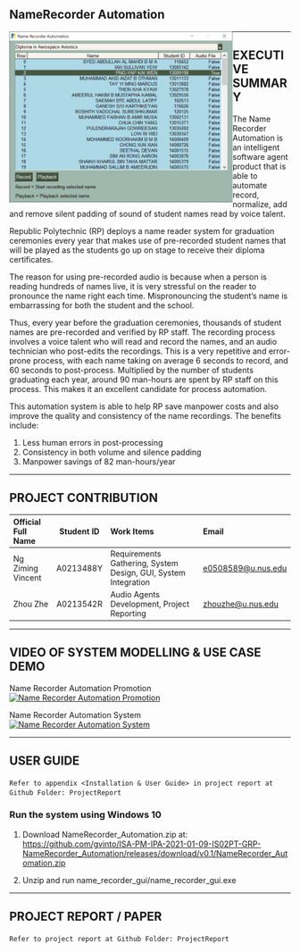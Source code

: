## NameRecorder Automation

<img src="ProjectReport/NameRecorder_Automation_Screenshot.PNG"
     style="float: left; margin-right: 0px; width: 400px;" />

---

## EXECUTIVE SUMMARY 
The Name Recorder Automation is an intelligent software agent product that is able to automate record, normalize, add and remove silent padding of sound of student names read by voice talent. 

Republic Polytechnic (RP) deploys a name reader system for graduation ceremonies every year that makes use of pre-recorded student names that will be played as the students go up on stage to receive their diploma certificates. 

The reason for using pre-recorded audio is because when a person is reading hundreds of names live, it is very stressful on the reader to pronounce the name right each time. Mispronouncing the student’s name is embarrassing for both the student and the school. 

Thus, every year before the graduation ceremonies, thousands of student names are pre-recorded and verified by RP staff.
The recording process involves a voice talent who will read and record the names, and an audio technician who post-edits the recordings. This is a very repetitive and error-prone process, with each name taking on average 6 seconds to record, and 60 seconds to post-process. Multiplied by the number of students graduating each year, around 90 man-hours are spent by RP staff on this process. This makes it an excellent candidate for process automation. 

This automation system is able to help RP save manpower costs and also improve the quality and consistency of the name recordings. The benefits include:
1.	Less human errors in post-processing 
2.	Consistency in both volume and silence padding
3.	Manpower savings of 82 man-hours/year


---

## PROJECT CONTRIBUTION

| Official Full Name  | Student ID  | Work Items  | Email  |
| :------------ |:---------------:| :-----| :-----|
| Ng Ziming Vincent | A0213488Y | Requirements Gathering, System Design, GUI, System Integration | e0508589@u.nus.edu |
| Zhou Zhe | A0213542R | Audio Agents Development, Project Reporting | zhouzhe@u.nus.edu |

---

## VIDEO OF SYSTEM MODELLING & USE CASE DEMO

Name Recorder Automation Promotion  
[![Name Recorder Automation Promotion](http://img.youtube.com/vi/o6wHdogX198/0.jpg)](https://youtu.be/o6wHdogX198 "Name Recorder Automation Promotion")

Name Recorder Automation System  
[![Name Recorder Automation System](http://img.youtube.com/vi/LmT24c6tURE/0.jpg)](https://youtu.be/LmT24c6tURE "Name Recorder Automation System")

---

## USER GUIDE

`Refer to appendix <Installation & User Guide> in project report at Github Folder: ProjectReport`

### Run the system using Windows 10

1. Download NameRecorder_Automation.zip at: https://github.com/gvinto/ISA-PM-IPA-2021-01-09-IS02PT-GRP-NameRecorder_Automation/releases/download/v0.1/NameRecorder_Automation.zip

2. Unzip and run name_recorder_gui/name_recorder_gui.exe

---
## PROJECT REPORT / PAPER

`Refer to project report at Github Folder: ProjectReport`
